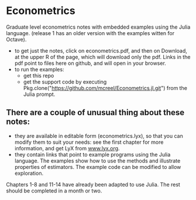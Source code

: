 # Econometrics
Graduate level econometrics notes with embedded examples using the Julia language. (release 1 has an older version with the examples witten for Octave).
- to get just the notes, click on econometrics.pdf, and then on Download, at the upper R of the page, which will download only the pdf. Links in the pdf point to files here on github, and will open in your browser.
- to run the examples:
    * get this repo
    * get the support code by executing Pkg.clone("https://github.com/mcreel/Econometrics.jl.git")
    from the Julia prompt.


## There are a couple of unusual thing about these notes:
- they are available in editable form (econometrics.lyx), so that you can modify them to suit your needs: see the first chapter for more information, and get LyX from  www.lyx.org. 
- they contain links that point to example programs using the Julia language. The examples show how to use the methods and illustrate properties of estimators. The example code can be modified to allow exploration.

Chapters 1-8 and 11-14 have already been adapted to use Julia. The rest should be completed in a month or two.



